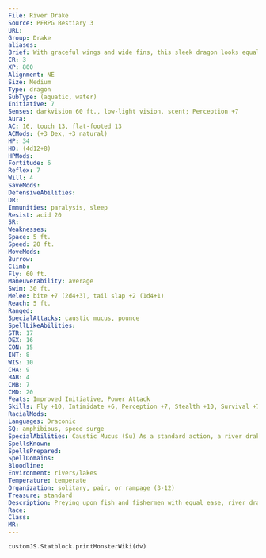 ```yaml
---
File: River Drake
Source: PFRPG Bestiary 3
URL: 
Group: Drake
aliases: 
Brief: With graceful wings and wide fins, this sleek dragon looks equally well equipped to glide through sea and sky.
CR: 3
XP: 800
Alignment: NE
Size: Medium
Type: dragon
SubType: (aquatic, water)
Initiative: 7
Senses: darkvision 60 ft., low-light vision, scent; Perception +7
Aura: 
AC: 16, touch 13, flat-footed 13
ACMods: (+3 Dex, +3 natural)
HP: 34
HD: (4d12+8)
HPMods: 
Fortitude: 6
Reflex: 7
Will: 4
SaveMods: 
DefensiveAbilities: 
DR: 
Immunities: paralysis, sleep
Resist: acid 20
SR: 
Weaknesses: 
Space: 5 ft.
Speed: 20 ft.
MoveMods: 
Burrow: 
Climb: 
Fly: 60 ft.
Maneuverability: average
Swim: 30 ft.
Melee: bite +7 (2d4+3), tail slap +2 (1d4+1)
Reach: 5 ft.
Ranged: 
SpecialAttacks: caustic mucus, pounce
SpellLikeAbilities: 
STR: 17
DEX: 16
CON: 15
INT: 8
WIS: 10
CHA: 9
BAB: 4
CMB: 7
CMD: 20
Feats: Improved Initiative, Power Attack
Skills: Fly +10, Intimidate +6, Perception +7, Stealth +10, Survival +7, Swim +11
RacialMods: 
Languages: Draconic
SQ: amphibious, speed surge
SpecialAbilities: Caustic Mucus (Su) As a standard action, a river drake can spit a ball of caustic mucus that explodes in a 5-foot-radius spread. This attack has a range of 50 feet, deals 2d8 points of acid damage, and entangles creatures in the area. A DC 14 Reflex save halves the damage and negates the entangle effect. An entangled creature takes 1d4 points of acid damage each round on its turn, and may attempt a new saving throw at the end of its turn every round to escape the entanglement and end the acid damage. Once a river drake spits mucus, it cannot do so again for 1d6 rounds. The save DC is Constitution-based.  Speed Surge (Ex) Three times per day as a swift action, a river drake can draw on its draconic heritage for a boost of strength and speed that allows it to take an additional move action that round.
SpellsKnown: 
SpellsPrepared: 
SpellDomains: 
Bloodline: 
Environment: rivers/lakes
Temperature: temperate
Organization: solitary, pair, or rampage (3-12)
Treasure: standard
Description: Preying upon fish and fishermen with equal ease, river drakes are scourges of freshwater expanses. They are thought to be related to black dragons, as evidenced by their acidic spit, water affinity, viciousness, and preference for rotten meat.  Like other drakes, river drakes are cruel hunters, using a play-and-prey hunting style. When not hungry, they amuse themselves by stalking and harassing other creatures and travelers. An offering of treasure thrown into the water can distract a river drake, but such a bribe is unlikely to stave off a particularly hungry individual. River drakes often slay more than they can immediately eat because they favor aged meat, keeping underwater larders stuffed with kills in various stages of decay.  A river drake is a crafty, careful hunter that uses its watery home to provide concealment from creatures on the shore. If caught unawares while on land, it retreats to the water, or takes to flight if its enemies are prepared for aquatic combat, making constant use of its caustic mucus and great speed.  River drakes are much more likely to hunt in groups than most other drakes, threatening river traffic or assaulting lakefront or riverside towns if their numbers are large enough. However, these disorganized raids are quick to retreat from any hint of significant resistance.  River drakes are 8 feet long and look much like small sea drakes. An adult river drake weighs about 700 pounds.
Race: 
Class: 
MR: 
---
```

```dataviewjs
customJS.Statblock.printMonsterWiki(dv)
```
